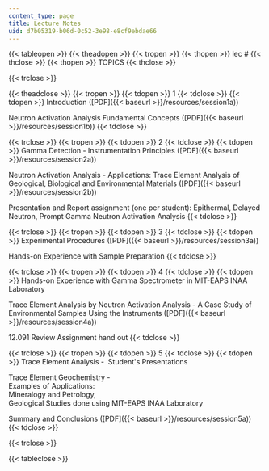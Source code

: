 ```yaml
---
content_type: page
title: Lecture Notes
uid: d7b05319-b06d-0c52-3e98-e8cf9ebdae66
---
```


{{< tableopen >}}
{{< theadopen >}}
{{< tropen >}}
{{< thopen >}}
lec #
{{< thclose >}}
{{< thopen >}}
TOPICS
{{< thclose >}}

{{< trclose >}}

{{< theadclose >}}
{{< tropen >}}
{{< tdopen >}}
1
{{< tdclose >}}
{{< tdopen >}}
Introduction ([PDF]({{< baseurl >}}/resources/session1a))  
  
Neutron Activation Analysis Fundamental Concepts ([PDF]({{< baseurl >}}/resources/session1b))
{{< tdclose >}}

{{< trclose >}}
{{< tropen >}}
{{< tdopen >}}
2
{{< tdclose >}}
{{< tdopen >}}
Gamma Detection - Instrumentation Principles ([PDF]({{< baseurl >}}/resources/session2a))  
  
Neutron Activation Analysis - Applications: Trace Element Analysis of Geological, Biological and Environmental Materials ([PDF]({{< baseurl >}}/resources/session2b))  
  
Presentation and Report assignment (one per student): Epithermal, Delayed Neutron, Prompt Gamma Neutron Activation Analysis
{{< tdclose >}}

{{< trclose >}}
{{< tropen >}}
{{< tdopen >}}
3
{{< tdclose >}}
{{< tdopen >}}
Experimental Procedures ([PDF]({{< baseurl >}}/resources/session3a))  
  
Hands-on Experience with Sample Preparation
{{< tdclose >}}

{{< trclose >}}
{{< tropen >}}
{{< tdopen >}}
4
{{< tdclose >}}
{{< tdopen >}}
Hands-on Experience with Gamma Spectrometer in MIT-EAPS INAA Laboratory  
  
Trace Element Analysis by Neutron Activation Analysis - A Case Study of Environmental Samples Using the Instruments ([PDF]({{< baseurl >}}/resources/session4a))  
  
12.091 Review Assignment hand out
{{< tdclose >}}

{{< trclose >}}
{{< tropen >}}
{{< tdopen >}}
5
{{< tdclose >}}
{{< tdopen >}}
Trace Element Analysis -  Student's Presentations  
  
Trace Element Geochemistry -  
Examples of Applications:  
Mineralogy and Petrology,  
Geological Studies done using MIT-EAPS INAA Laboratory  
  
Summary and Conclusions ([PDF]({{< baseurl >}}/resources/session5a))
{{< tdclose >}}

{{< trclose >}}

{{< tableclose >}}